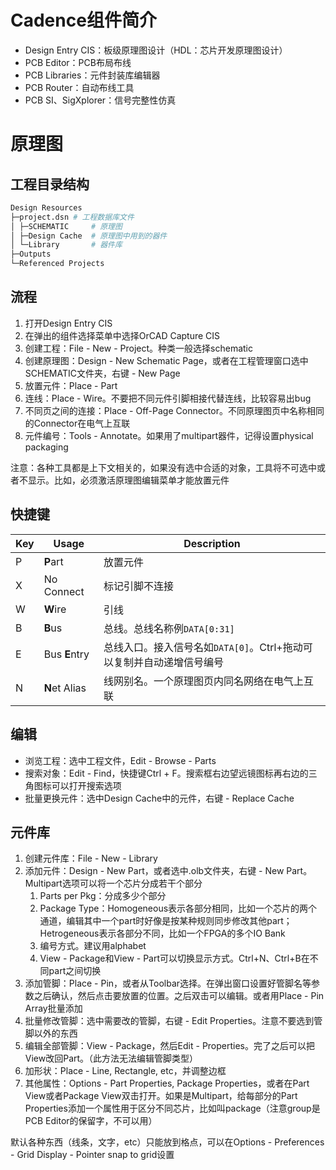 #   Cadence组件简介

- Design Entry CIS：板级原理图设计（HDL：芯片开发原理图设计）
- PCB Editor：PCB布局布线
- PCB Libraries：元件封装库编辑器
- PCB Router：自动布线工具
- PCB SI、SigXplorer：信号完整性仿真

# 原理图

## 工程目录结构

```bash
Design Resources
├─project.dsn # 工程数据库文件
│ ├─SCHEMATIC     # 原理图
│ ├─Design Cache  # 原理图中用到的器件
│ └─Library       # 器件库
├─Outputs
└─Referenced Projects
```

## 流程

1. 打开Design Entry CIS
2. 在弹出的组件选择菜单中选择OrCAD Capture CIS
3. 创建工程：File - New - Project。种类一般选择schematic
4. 创建原理图：Design - New Schematic Page，或者在工程管理窗口选中SCHEMATIC文件夹，右键 - New Page
5. 放置元件：Place - Part
6. 连线：Place - Wire。不要把不同元件引脚相接代替连线，比较容易出bug
7. 不同页之间的连接：Place - Off-Page Connector。不同原理图页中名称相同的Connector在电气上互联
8. 元件编号：Tools - Annotate。如果用了multipart器件，记得设置physical packaging

注意：各种工具都是上下文相关的，如果没有选中合适的对象，工具将不可选中或者不显示。比如，必须激活原理图编辑菜单才能放置元件

## 快捷键

| Key  | Usage         | Description                                                  |
| ---- | ------------- | ------------------------------------------------------------ |
| P    | **P**art      | 放置元件                                                     |
| X    | No Connect    | 标记引脚不连接                                               |
| W    | **W**ire      | 引线                                                         |
| B    | **B**us       | 总线。总线名称例`DATA[0:31]`                                 |
| E    | Bus **E**ntry | 总线入口。接入信号名如`DATA[0]`。Ctrl+拖动可以复制并自动递增信号编号 |
| N    | **N**et Alias | 线网别名。一个原理图页内同名网络在电气上互联                 |

## 编辑

- 浏览工程：选中工程文件，Edit - Browse - Parts
- 搜索对象：Edit - Find，快捷键Ctrl + F。搜索框右边望远镜图标再右边的三角图标可以打开搜索选项
- 批量更换元件：选中Design Cache中的元件，右键 - Replace Cache

## 元件库

1. 创建元件库：File - New - Library
2. 添加元件：Design - New Part，或者选中.olb文件夹，右键 - New Part。Multipart选项可以将一个芯片分成若干个部分
   1. Parts per Pkg：分成多少个部分
   2. Package Type：Homogeneous表示各部分相同，比如一个芯片的两个通道，编辑其中一个part时好像是按某种规则同步修改其他part；Hetrogeneous表示各部分不同，比如一个FPGA的多个IO Bank
   3. 编号方式。建议用alphabet
   4. View - Package和View - Part可以切换显示方式。Ctrl+N、Ctrl+B在不同part之间切换
3. 添加管脚：Place - Pin，或者从Toolbar选择。在弹出窗口设置好管脚名等参数之后确认，然后点击要放置的位置。之后双击可以编辑。或者用Place - Pin Array批量添加
4. 批量修改管脚：选中需要改的管脚，右键 - Edit Properties。注意不要选到管脚以外的东西
5. 编辑全部管脚：View - Package，然后Edit - Properties。完了之后可以把View改回Part。（此方法无法编辑管脚类型）
6. 加形状：Place - Line, Rectangle, etc，并调整边框
7. 其他属性：Options - Part Properties, Package Properties，或者在Part View或者Package View双击打开。如果是Multipart，给每部分的Part Properties添加一个属性用于区分不同芯片，比如叫package（注意group是PCB Editor的保留字，不可以用）

默认各种东西（线条，文字，etc）只能放到格点，可以在Options - Preferences - Grid Display - Pointer snap to grid设置